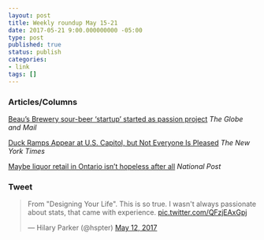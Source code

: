 ```yaml
---
layout: post
title: Weekly roundup May 15-21
date: 2017-05-21 9:00.000000000 -05:00
type: post
published: true
status: publish
categories:
- link
tags: []
---
```


### Articles/Columns

[Beau’s Brewery sour-beer ‘startup’ started as passion project](https://www.theglobeandmail.com/report-on-business/small-business/sb-growth/beaus-brewery-sour-beer-startup-started-as-passion-project/article35008881/ "Beau’s Brewery sour-beer ‘startup’ started as passion project. By Tracey Lindeman") *The Globe and Mail*

[Duck Ramps Appear at U.S. Capitol, but Not Everyone Is Pleased](https://www.nytimes.com/2017/05/16/us/duck-ramps-capitol-reflecting-pool.html "Duck Ramps Appear at U.S. Capitol, but Not Everyone Is Pleased. By Liam Stack") *The New York Times*

[Maybe liquor retail in Ontario isn’t hopeless after all](https://news.nationalpost.com/full-comment/chris-selley-maybe-liquor-retail-in-ontario-isnt-hopeless-after-all "Chris Selley: Maybe liquor retail in Ontario isn’t hopeless after all") *National Post*

### Tweet

<blockquote class="twitter-tweet" data-lang="en"><p lang="en" dir="ltr">From &quot;Designing Your Life&quot;. This is so true. I wasn&#39;t always passionate about stats, that came with experience. <a href="https://t.co/QFzjEAxGpj">pic.twitter.com/QFzjEAxGpj</a></p>&mdash; Hilary Parker (@hspter) <a href="https://twitter.com/hspter/status/863157376471359488">May 12, 2017</a></blockquote> <script async src="//platform.twitter.com/widgets.js" charset="utf-8"></script>